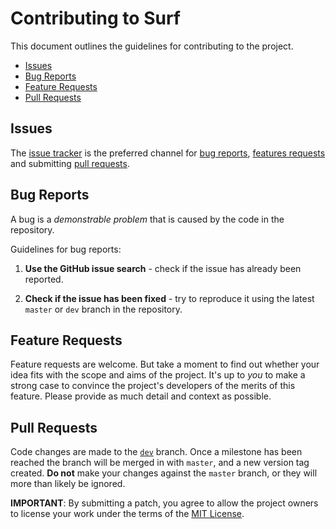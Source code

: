 Contributing to Surf
====================
This document outlines the guidelines for contributing to the project.


* [Issues](#installation)
* [Bug Reports](#general-usage)
* [Feature Requests](#downloading)
* [Pull Requests](#user-agents)


## Issues

The [issue tracker](https://github.com/headzoo/surf/issues) is
the preferred channel for [bug reports](#bug-reports), [features requests](#feature-requests)
and submitting [pull requests](#pull-requests).


## Bug Reports

A bug is a _demonstrable problem_ that is caused by the code in the repository.

Guidelines for bug reports:

1. **Use the GitHub issue search** - check if the issue has already been reported.

2. **Check if the issue has been fixed** - try to reproduce it using the latest `master` or `dev` branch
in the repository.


## Feature Requests

Feature requests are welcome. But take a moment to find out whether your idea
fits with the scope and aims of the project. It's up to *you* to make a strong
case to convince the project's developers of the merits of this feature. Please
provide as much detail and context as possible.


## Pull Requests

Code changes are made to the [`dev`](https://github.com/headzoo/surf/tree/dev) branch.
Once a milestone has been reached the branch will be merged in with `master`, and a new
version tag created. **Do not** make your changes against the `master` branch, or they
will more than likely be ignored.


**IMPORTANT**: By submitting a patch, you agree to allow the project owners to
license your work under the terms of the [MIT License](LICENSE.md).
